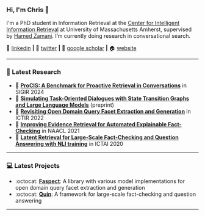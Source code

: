 ### Hi, I'm Chris 👋

I'm a PhD student in Information Retrieval at the [Center for Intelligent Information Retrieval][ciir] at University of Massachusetts Amherst, supervised by [Hamed Zamani][hamed]. I’m currently doing research in conversational search.

:necktie: [linkedin][linkedin] **|** 
:baby_chick: [twitter][twitter] **|** 
:newspaper: [google scholar][google scholar] **|** 
:house: [website][website]

---

### 📑 Latest Research
<!-- PAPER:START -->
- 📜 [**ProCIS: A Benchmark for Proactive Retrieval in Conversations**][sigir24] in SIGIR 2024
- 📜 [**Simulating Task-Oriented Dialogues with State Transition Graphs and Large Language Models**][arxiv1] (preprint)
- 📜 [**Revisiting Open Domain Query Facet Extraction and Generation**][ICTIR2022] in ICTIR 2022
- 📜 [**Improving Evidence Retrieval for Automated Explainable Fact-Checking**][NAACL2021] in NAACL 2021
- 📜 [**Latent Retrieval for Large-Scale Fact-Checking and Question Answering with NLI training**][ICTAI2020] in ICTAI 2020


<!-- PAPER:END -->

---

### 💻 Latest Projects
<!-- Project:START -->
- :octocat: [**Faspect**][faspect]: A library with various model implementations for open domain query facet extraction and generation
- :octocat: [**Quin**][quin]: A framework for large-scale fact-checking and question answering


<!-- Project:END -->

---

[SIGIR24]: https://arxiv.org/abs/2404.14772
[ARXIV1]: https://arxiv.org/abs/2404.14772
[ICTIR2022]: https://ciir-publications.cs.umass.edu/pub/web/getpdf.php?id=1455
[NAACL2021]: https://aclanthology.org/2021.naacl-demos.10/
[ICTAI2020]: https://ieeexplore.ieee.org/document/9288228
[quin]: https://github.com/algoprog/Quin
[faspect]: https://github.com/algoprog/Faspect
[nus]: https://www.nus.edu.sg
[ciir]: https://ciir.cs.umass.edu/
[hamed]: https://groups.cs.umass.edu/zamani/
[google scholar]: https://scholar.google.com/citations?user=CdJEwOkAAAAJ
[linkedin]: https://www.linkedin.com/in/chris-samarinas/
[twitter]: https://twitter.com/CSamarinas
[website]: https://algoprog.com
